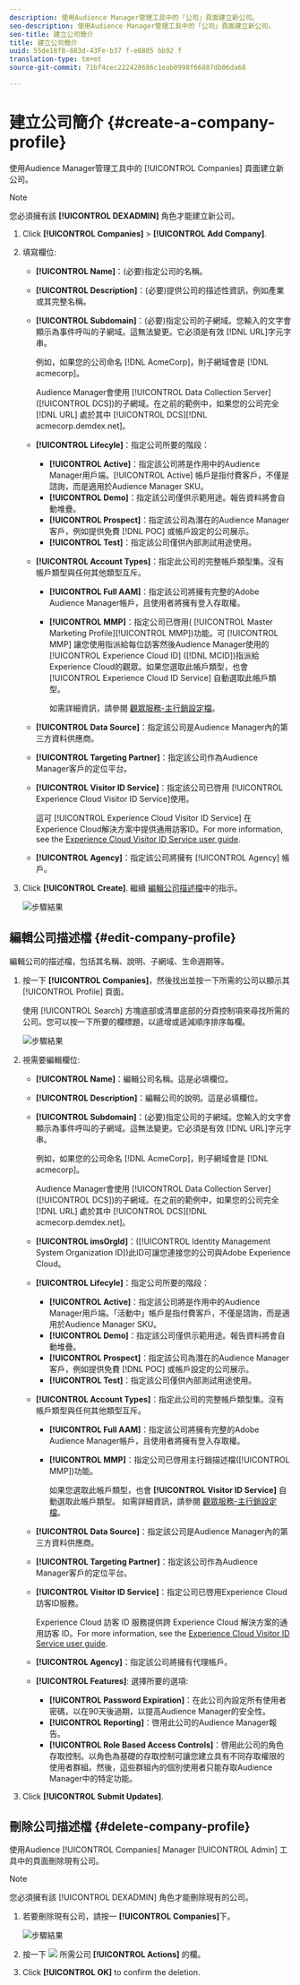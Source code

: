 ```yaml
---
description: 使用Audience Manager管理工具中的「公司」頁面建立新公司。
seo-description: 使用Audience Manager管理工具中的「公司」頁面建立新公司。
seo-title: 建立公司簡介
title: 建立公司簡介
uuid: 55de18f8-883d-43Fe-b37 f-e8805 bb92 f
translation-type: tm+mt
source-git-commit: 71bf4cec222428686c1eab0998f66887db06da68

---
```



# 建立公司簡介 {#create-a-company-profile}

使用Audience Manager管理工具中的 [!UICONTROL Companies] 頁面建立新公司。

<!-- t_create_company.xml -->

>[!NOTE]
>
>您必須擁有該 **[!UICONTROL DEXADMIN]** 角色才能建立新公司。

1. Click **[!UICONTROL Companies]** &gt; **[!UICONTROL Add Company]**.
1. 填寫欄位: 

   * **[!UICONTROL Name]**：(必要)指定公司的名稱。
   * **[!UICONTROL Description]**：(必要)提供公司的描述性資訊，例如產業或其完整名稱。
   * **[!UICONTROL Subdomain]**：(必要)指定公司的子網域。您輸入的文字會顯示為事件呼叫的子網域。這無法變更。它必須是有效 [!DNL URL]字元字串。

      例如，如果您的公司命名 [!DNL AcmeCorp]，則子網域會是 [!DNL acmecorp]。

      Audience Manager會使用 [!UICONTROL Data Collection Server]([!UICONTROL DCS])的子網域。在之前的範例中，如果您的公司完全 [!DNL URL] 處於其中 [!UICONTROL DCS][!DNL acmecorp.demdex.net]。

   * **[!UICONTROL Lifecyle]**：指定公司所要的階段：
      * **[!UICONTROL Active]**：指定該公司將是作用中的Audience Manager用戶端。[!UICONTROL Active] 帳戶是指付費客戶，不僅是諮詢，而是適用於Audience Manager SKU。
      * **[!UICONTROL Demo]**：指定該公司僅供示範用途。報告資料將會自動堆疊。
      * **[!UICONTROL Prospect]**：指定該公司為潛在的Audience Manager客戶，例如提供免費 [!DNL POC] 或帳戶設定的公司展示。
      * **[!UICONTROL Test]**：指定該公司僅供內部測試用途使用。
   * **[!UICONTROL Account Types]**：指定此公司的完整帳戶類型集。沒有帳戶類型與任何其他類型互斥。
      * **[!UICONTROL Full AAM]**：指定該公司將擁有完整的Adobe Audience Manager帳戶，且使用者將擁有登入存取權。
      * **[!UICONTROL MMP]**：指定公司已啓用( [!UICONTROL Master Marketing Profile][!UICONTROL MMP])功能。可 [!UICONTROL MMP] 讓您使用指派給每位訪客然後Audience Manager使用的 [!UICONTROL Experience Cloud ID] ([!DNL MCID])指派給Experience Cloud的觀眾。如果您選取此帳戶類型，也會 [!UICONTROL Experience Cloud ID Service] 自動選取此帳戶類型。

         如需詳細資訊，請參閱 [觀眾服務-主行銷設定檔](https://marketing.adobe.com/resources/help/en_US/mcloud/audience_library.html)。
   * **[!UICONTROL Data Source]**：指定該公司是Audience Manager內的第三方資料供應商。
   * **[!UICONTROL Targeting Partner]**：指定該公司作為Audience Manager客戶的定位平台。
   * **[!UICONTROL Visitor ID Service]**：指定該公司已啓用 [!UICONTROL Experience Cloud Visitor ID Service]使用。

      這可 [!UICONTROL Experience Cloud Visitor ID Service] 在Experience Cloud解決方案中提供通用訪客ID。For more information, see the [Experience Cloud Visitor ID Service user guide](https://marketing.adobe.com/resources/help/en_US/mcvid/mcvid-overview.html).

   * **[!UICONTROL Agency]**：指定該公司將擁有 [!UICONTROL Agency] 帳戶。



1. Click **[!UICONTROL Create]**. 繼續 [編輯公司描述檔](../companies/admin-manage-company-profiles.md#edit-company-profile)中的指示。

   ![步驟結果](assets/add_company.png)

## 編輯公司描述檔 {#edit-company-profile}

編輯公司的描述檔，包括其名稱、說明、子網域、生命週期等。

<!-- t_edit_company_profile.xml -->

1. 按一下 **[!UICONTROL Companies]**，然後找出並按一下所需的公司以顯示其 [!UICONTROL Profile] 頁面。

   使用 [!UICONTROL Search] 方塊底部或清單底部的分頁控制項來尋找所需的公司。您可以按一下所要的欄標題，以遞增或遞減順序排序每欄。

   ![步驟結果](assets/profile_company.png)

1. 視需要編輯欄位:

   * **[!UICONTROL Name]**：編輯公司名稱。這是必填欄位。
   * **[!UICONTROL Description]**：編輯公司的說明。這是必填欄位。
   * **[!UICONTROL Subdomain]**：(必要)指定公司的子網域。您輸入的文字會顯示為事件呼叫的子網域。這無法變更。它必須是有效 [!DNL URL]字元字串。

      例如，如果您的公司命名 [!DNL AcmeCorp]，則子網域會是 [!DNL acmecorp]。

      Audience Manager會使用 [!UICONTROL Data Collection Server] ([!UICONTROL DCS])的子網域。在之前的範例中，如果您的公司完全 [!DNL URL] 處於其中 [!UICONTROL DCS][!DNL acmecorp.demdex.net]。

   * **[!UICONTROL imsOrgld]**：([!UICONTROL Identity Management System Organization ID])此ID可讓您連接您的公司與Adobe Experience Cloud。
   * **[!UICONTROL Lifecyle]**：指定公司所要的階段：
      * **[!UICONTROL Active]**：指定該公司將是作用中的Audience Manager用戶端。「活動中」帳戶是指付費客戶，不僅是諮詢，而是適用於Audience Manager SKU。
      * **[!UICONTROL Demo]**：指定該公司僅供示範用途。報告資料將會自動堆疊。
      * **[!UICONTROL Prospect]**：指定該公司為潛在的Audience Manager客戶，例如提供免費 [!DNL POC] 或帳戶設定的公司展示。
      * **[!UICONTROL Test]**：指定該公司僅供內部測試用途使用。
   * **[!UICONTROL Account Types]**：指定此公司的完整帳戶類型集。沒有帳戶類型與任何其他類型互斥。
      * **[!UICONTROL Full AAM]**：指定該公司將擁有完整的Adobe Audience Manager帳戶，且使用者將擁有登入存取權。
      * **[!UICONTROL MMP]**：指定公司已啓用主行銷描述檔([!UICONTROL MMP])功能。

         如果您選取此帳戶類型，也會 **[!UICONTROL Visitor ID Service]** 自動選取此帳戶類型。
如需詳細資訊，請參閱 [觀眾服務-主行銷設定檔](https://marketing.adobe.com/resources/help/en_US/mcloud/audience_library.html)。
   * **[!UICONTROL Data Source]**：指定該公司是Audience Manager內的第三方資料供應商。
   * **[!UICONTROL Targeting Partner]**：指定該公司作為Audience Manager客戶的定位平台。
   * **[!UICONTROL Visitor ID Service]**：指定公司已啓用Experience Cloud訪客ID服務。

      Experience Cloud 訪客 ID 服務提供跨 Experience Cloud 解決方案的通用訪客 ID。For more information, see the [Experience Cloud Visitor ID Service user guide](https://microsite.omniture.com/t2/help/en_US/mcvid/mcvid_service.html).

   * **[!UICONTROL Agency]**：指定該公司將擁有代理帳戶。
   * **[!UICONTROL Features]**: 選擇所要的選項:
      * **[!UICONTROL Password Expiration]**：在此公司內設定所有使用者密碼，以在90天後過期，以提高Audience Manager的安全性。
      * **[!UICONTROL Reporting]**：啓用此公司的Audience Manager報告。
      * **[!UICONTROL Role Based Access Controls]**：啓用此公司的角色存取控制。以角色為基礎的存取控制可讓您建立具有不同存取權限的使用者群組。然後，這些群組內的個別使用者只能存取Audience Manager中的特定功能。


1. Click **[!UICONTROL Submit Updates]**.

## 刪除公司描述檔 {#delete-company-profile}

使用Audience [!UICONTROL Companies] Manager [!UICONTROL Admin] 工具中的頁面刪除現有公司。

<!-- t_delete_company.xml -->

>[!NOTE]
>
>您必須擁有該 [!UICONTROL DEXADMIN] 角色才能刪除現有的公司。

1. 若要刪除現有公司，請按一 **[!UICONTROL Companies]**&#x200B;下。

   ![步驟結果](assets/companies.png)

1. 按一下 ![](assets/icon_delete.png) 所需公司 **[!UICONTROL Actions]** 的欄。
1. Click **[!UICONTROL OK]** to confirm the deletion.
